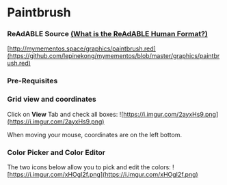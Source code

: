 
# Paintbrush


### ReAdABLE Source [(What is the ReAdABLE Human Format?)](http://readablehumanformat.com)

[http://mymementos.space/graphics/paintbrush.red](https://github.com/lepinekong/mymementos/blob/master/graphics/paintbrush.red)


### Pre-Requisites



### Grid view and coordinates

Click on **View** Tab and check all boxes:
![https://i.imgur.com/2ayxHs9.png](https://i.imgur.com/2ayxHs9.png)
                    
When moving your mouse, coordinates are on the left bottom.

### Color Picker and Color Editor

The two icons below allow you to pick and edit the colors:
![https://i.imgur.com/xHOgI2f.png](https://i.imgur.com/xHOgI2f.png)
                    
